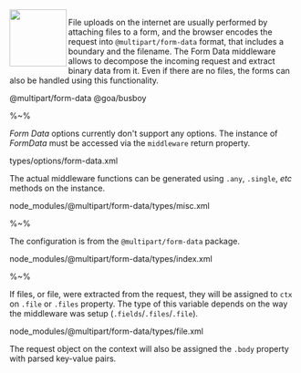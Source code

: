 <img src="https://raw.github.com/idiocc/core/master/images/multer.svg?sanitize=true" align="left" height="100">

File uploads on the internet are usually performed by attaching files to a form, and the browser encodes the request into `@multipart/form-data` format, that includes a boundary and the filename. The Form Data middleware allows to decompose the incoming request and extract binary data from it. Even if there are no files, the forms can also be handled using this functionality.

<include-typedefs>@multipart/form-data</include-typedefs>
<include-typedefs>@goa/busboy</include-typedefs>

%~%

_Form Data_ options currently don't support any options. The instance of _FormData_ must be accessed via the `middleware` return property.

<typedef level="2" narrow>types/options/form-data.xml</typedef>

The actual middleware functions can be generated using `.any`, `.single`, _etc_ methods on the instance.

<typedef slimFunctions level="2" name="FormData" narrow>node_modules/@multipart/form-data/types/misc.xml</typedef>

%~%

The configuration is from the <link external type="_multipart.FormDataConfig">`@multipart/form-data`</link> package.

<typedef level="2" name="FormDataConfig" narrow>node_modules/@multipart/form-data/types/index.xml</typedef>

%~%

If files, or file, were extracted from the request, they will be assigned to `ctx` on `.file` or `.files` property. The type of this variable depends on the way the middleware was setup (`.fields`/`.files`/`.file`).

<typedef slimFunctions level="2" name="FormDataFile" narrow>node_modules/@multipart/form-data/types/file.xml</typedef>

The request object on the context will also be assigned the `.body` property with parsed key-value pairs.